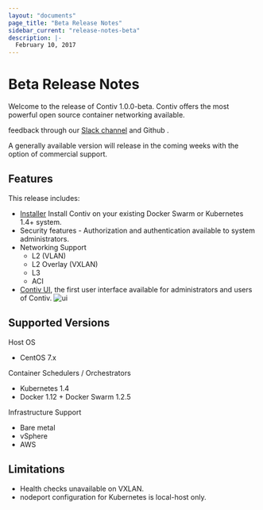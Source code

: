 ```yaml
---
layout: "documents"
page_title: "Beta Release Notes"
sidebar_current: "release-notes-beta"
description: |-
  February 10, 2017
---
```


# Beta Release Notes

Welcome to the release of Contiv 1.0.0-beta. Contiv offers the most powerful open source container networking available. 

  feedback through our [Slack channel](https://contiv.slack.com) and Github .

A generally available version will release in the coming weeks with the option of commercial support.


## Features

This release includes:

- [Installer](https://github.com/contiv/install) Install Contiv on your existing Docker Swarm or Kubernetes 1.4+ system.
- Security features - Authorization and authentication available to system administrators.
- Networking Support
	- L2 (VLAN)
	- L2 Overlay (VXLAN)
	- L3
	- ACI
- [Contiv UI](https://github.com/contiv/contiv-ui), the first user interface available for administrators and users of Contiv. 
![ui](/assets/images/Dashboard.png)


## Supported Versions

Host OS

- CentOS 7.x

Container Schedulers / Orchestrators

- Kubernetes 1.4 
- Docker 1.12 + Docker Swarm 1.2.5

Infrastructure Support

- Bare metal
- vSphere
- AWS


## Limitations

- Health checks unavailable on VXLAN.
- nodeport configuration for Kubernetes is local-host only.  
 